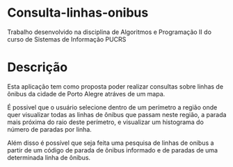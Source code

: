 # Consulta-linhas-onibus
Trabalho desenvolvido na disciplina de Algoritmos e Programação II do curso de Sistemas de Informação PUCRS

# Descrição
Esta aplicação tem como proposta poder realizar consultas sobre linhas de ônibus da cidade de Porto Alegre atráves de um mapa.

É possivel que o usuário selecione dentro de um perímetro a região onde quer visualizar todas as linhas de ônibus que passam neste região, a parada mais próxima do raio deste perímetro, e visualizar um histograma do número de paradas por linha.

Além disso é possível que seja feita uma pesquisa de linhas de onibus a partir de um código de parada de ônibus informado e de paradas de uma determinada linha de ônibus.




